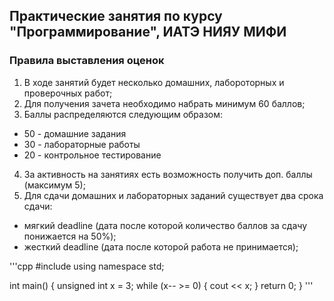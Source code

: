 ## Практические занятия по курсу "Программирование", ИАТЭ НИЯУ МИФИ

### Правила выставления оценок
1. В ходе занятий будет несколько домашних, лабороторных и проверочных работ;
2. Для получения зачета необходимо набрать минимум 60 баллов;
3. Баллы распределяются следующим образом:
  * 50 - домашние задания
  * 30 - лабораторные работы
  * 20 - контрольное тестирование
4. За активность на занятиях есть возможность получить доп. баллы (максимум 5);
5. Для сдачи домашних и лабораторных заданий существует два срока сдачи:
  * мягкий deadline (дата после которой количество баллов за сдачу понижается на 50%);
  * жесткий deadline (дата после которой работа не принимается);
  
 '''cpp 
#include <iostream> 
using namespace std; 

int main() { 
    unsigned int x = 3; 
    while (x-- >= 0) { 
        cout << x;
    } 
    return 0; 
} 
'''

